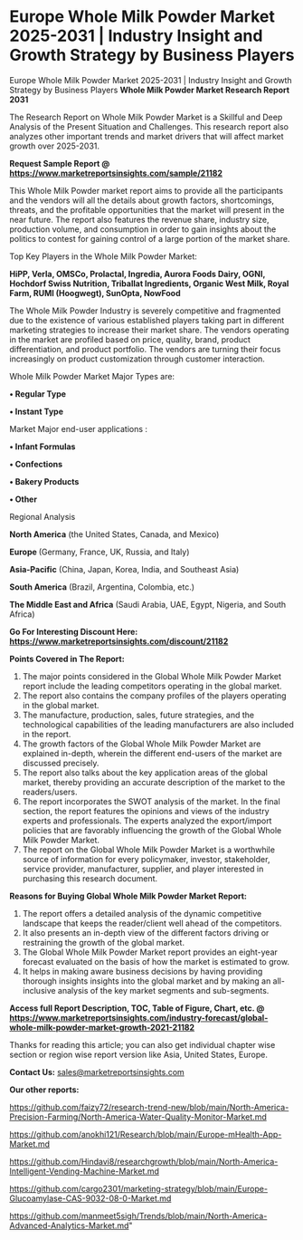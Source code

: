 # Europe Whole Milk Powder Market 2025-2031 | Industry Insight and Growth Strategy by Business Players
 Europe Whole Milk Powder Market 2025-2031 | Industry Insight and Growth Strategy by Business Players
<strong>Whole Milk Powder Market Research Report 2031</strong>

The Research Report on Whole Milk Powder Market is a Skillful and Deep Analysis of the Present Situation and Challenges. This research report also analyzes other important trends and market drivers that will affect market growth over 2025-2031.

<strong>Request Sample Report @ <a href=https://www.marketreportsinsights.com/sample/21182>https://www.marketreportsinsights.com/sample/21182</a></strong>

This Whole Milk Powder market report aims to provide all the participants and the vendors will all the details about growth factors, shortcomings, threats, and the profitable opportunities that the market will present in the near future. The report also features the revenue share, industry size, production volume, and consumption in order to gain insights about the politics to contest for gaining control of a large portion of the market share.

Top Key Players in the Whole Milk Powder Market:

<strong>HiPP, Verla, OMSCo, Prolactal, Ingredia, Aurora Foods Dairy, OGNI, Hochdorf Swiss Nutrition, Triballat Ingredients, Organic West Milk, Royal Farm, RUMI (Hoogwegt), SunOpta, NowFood</strong>

The Whole Milk Powder Industry is severely competitive and fragmented due to the existence of various established players taking part in different marketing strategies to increase their market share. The vendors operating in the market are profiled based on price, quality, brand, product differentiation, and product portfolio. The vendors are turning their focus increasingly on product customization through customer interaction.

Whole Milk Powder Market Major Types are:

<strong>• Regular Type

• Instant Type</strong>

Market Major end-user applications :

<strong>• Infant Formulas

• Confections

• Bakery Products

• Other</strong>

Regional Analysis

</u><strong><b>North America</b></strong> (the United States, Canada, and Mexico)

<strong><b>Europe </b></strong>(Germany, France, UK, Russia, and Italy)

<strong><b>Asia-Pacific</b></strong> (China, Japan, Korea, India, and Southeast Asia)

<strong><b>South America</b></strong> (Brazil, Argentina, Colombia, etc.)

<strong><b>The Middle East and Africa</b></strong> (Saudi Arabia, UAE, Egypt, Nigeria, and South Africa)

<strong>Go For Interesting Discount Here: <a href=https://www.marketreportsinsights.com/discount/21182>https://www.marketreportsinsights.com/discount/21182</a></strong>

<strong>Points Covered in The Report:</strong>
<ol>
  <li>The major points considered in the Global Whole Milk Powder Market report include the leading competitors operating in the global market.</li>
  <li>The report also contains the company profiles of the players operating in the global market.</li>
  <li>The manufacture, production, sales, future strategies, and the technological capabilities of the leading manufacturers are also included in the report.</li>
  <li>The growth factors of the Global Whole Milk Powder Market are explained in-depth, wherein the different end-users of the market are discussed precisely.</li>
  <li>The report also talks about the key application areas of the global market, thereby providing an accurate description of the market to the readers/users.</li>
  <li>The report incorporates the SWOT analysis of the market. In the final section, the report features the opinions and views of the industry experts and professionals. The experts analyzed the export/import policies that are favorably influencing the growth of the Global Whole Milk Powder Market.</li>
  <li>The report on the Global Whole Milk Powder Market is a worthwhile source of information for every policymaker, investor, stakeholder, service provider, manufacturer, supplier, and player interested in purchasing this research document.</li>
</ol>
<strong>Reasons for Buying Global Whole Milk Powder Market Report:</strong>

<ol>
  <li>The report offers a detailed analysis of the dynamic competitive landscape that keeps the reader/client well ahead of the competitors.</li>
  <li>It also presents an in-depth view of the different factors driving or restraining the growth of the global market.</li>
  <li>The Global Whole Milk Powder Market report provides an eight-year forecast evaluated on the basis of how the market is estimated to grow.</li>
  <li>It helps in making aware business decisions by having providing thorough insights insights into the global market and by making an all-inclusive analysis of the key market segments and sub-segments.</li>
</ol>
<strong>Access full Report Description, TOC, Table of Figure, Chart, etc. @ <a href=https://www.marketreportsinsights.com/industry-forecast/global-whole-milk-powder-market-growth-2021-21182>https://www.marketreportsinsights.com/industry-forecast/global-whole-milk-powder-market-growth-2021-21182</a></strong>


Thanks for reading this article; you can also get individual chapter wise section or region wise report version like Asia, United States, Europe.

<strong>Contact Us:</strong>
sales@marketreportsinsights.com

<strong>Our other reports:</strong>

<a href=https://github.com/faizy72/research-trend-new/blob/main/North-America-Precision-Farming/North-America-Water-Quality-Monitor-Market.md>https://github.com/faizy72/research-trend-new/blob/main/North-America-Precision-Farming/North-America-Water-Quality-Monitor-Market.md</a>

<a href=https://github.com/anokhi121/Research/blob/main/Europe-mHealth-App-Market.md>https://github.com/anokhi121/Research/blob/main/Europe-mHealth-App-Market.md</a>

<a href=https://github.com/Hindavi8/researchgrowth/blob/main/North-America-Intelligent-Vending-Machine-Market.md>https://github.com/Hindavi8/researchgrowth/blob/main/North-America-Intelligent-Vending-Machine-Market.md</a>

<a href=https://github.com/cargo2301/marketing-strategy/blob/main/Europe-Glucoamylase-CAS-9032-08-0-Market.md>https://github.com/cargo2301/marketing-strategy/blob/main/Europe-Glucoamylase-CAS-9032-08-0-Market.md</a>

<a href=https://github.com/manmeet5sigh/Trends/blob/main/North-America-Advanced-Analytics-Market.md>https://github.com/manmeet5sigh/Trends/blob/main/North-America-Advanced-Analytics-Market.md</a>"
